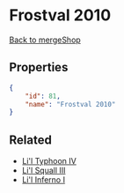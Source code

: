 # Frostval 2010

<no description available>

[Back to mergeShop](../merge-shops.md)

## Properties

```json
{
    "id": 81,
    "name": "Frostval 2010"
}
```

## Related

- [Li'l Typhoon IV](../items/4724-li-l-typhoon-iv.md)
- [Li'l Squall III](../items/4723-li-l-squall-iii.md)
- [Li'l Inferno I](../items/4722-li-l-inferno-i.md)

